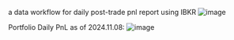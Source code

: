 a data workflow for daily post-trade pnl report using IBKR
![image](https://github.com/user-attachments/assets/bd9fd484-e51b-40c6-9569-56b384e7a95f)






Portfolio Daily PnL as of 2024.11.08:
![image](https://github.com/user-attachments/assets/58654285-c586-45b3-8d40-6af9e92da38a)






























